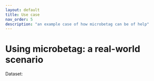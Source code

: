 ```yaml
---
layout: default
title: Use case
nav_order: 5
description: "an example case of how microbetag can be of help"
---
```


# Using microbetag: a real-world scenario


Dataset:





